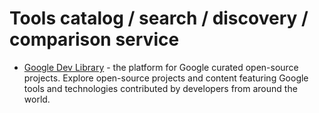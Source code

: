 # Tools catalog / search / discovery / comparison service

* [Google Dev Library](https://devlibrary.withgoogle.com/) - the platform for Google curated open-source projects. Explore open-source projects and content featuring Google tools and technologies contributed by developers from around the world.
